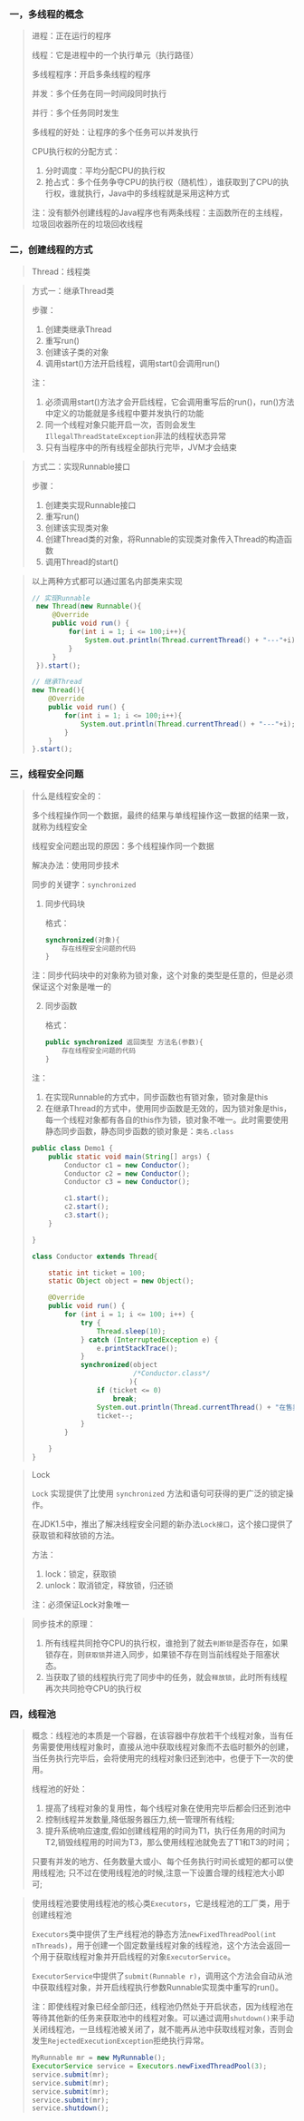 ### 一，多线程的概念

> 进程：正在运行的程序
>
> 线程：它是进程中的一个执行单元（执行路径）
>
> 多线程程序：开启多条线程的程序
>
> 并发：多个任务在同一时间段同时执行
>
> 并行：多个任务同时发生
>
> 多线程的好处：让程序的多个任务可以并发执行
>
> CPU执行权的分配方式：
>
> 1. 分时调度：平均分配CPU的执行权
> 2. 抢占式：多个任务争夺CPU的执行权（随机性），谁获取到了CPU的执行权，谁就执行，Java中的多线程就是采用这种方式
>
> 注：没有额外创建线程的Java程序也有两条线程：主函数所在的主线程，垃圾回收器所在的垃圾回收线程

### 二，创建线程的方式

> Thread：线程类

> 方式一：继承Thread类
>
> 步骤：
>
> 1. 创建类继承Thread
> 2. 重写run()
> 3. 创建该子类的对象
> 4. 调用start()方法开启线程，调用start()会调用run()
>
> 注：
>
> 1. 必须调用start()方法才会开启线程，它会调用重写后的run()，run()方法中定义的功能就是多线程中要并发执行的功能
> 2. 同一个线程对象只能开启一次，否则会发生`IllegalThreadStateException`非法的线程状态异常
> 3. 只有当程序中的所有线程全部执行完毕，JVM才会结束

> 方式二：实现Runnable接口
>
> 步骤：
>
> 1. 创建类实现Runnable接口
> 2. 重写run()
> 3. 创建该实现类对象
> 4. 创建Thread类的对象，将Runnable的实现类对象传入Thread的构造函数
> 5. 调用Thread的start()

> 以上两种方式都可以通过匿名内部类来实现
>
> ```java
> // 实现Runnable
>  new Thread(new Runnable(){
>      @Override
>      public void run() {
>          for(int i = 1; i <= 100;i++){
>              System.out.println(Thread.currentThread() + "---"+i);
>          }
>      }
>  }).start();
> 
> // 继承Thread
> new Thread(){
>     @Override
>     public void run() {
>         for(int i = 1; i <= 100;i++){
>             System.out.println(Thread.currentThread() + "---"+i);
>         }
>     }
> }.start();
> ```

### 三，线程安全问题

> 什么是线程安全的：
>
> 多个线程操作同一个数据，最终的结果与单线程操作这一数据的结果一致，就称为线程安全
>
> 线程安全问题出现的原因：多个线程操作同一个数据
>
> 解决办法：使用同步技术
>
> 同步的关键字：`synchronized`
>
> 1. 同步代码块
>
>    格式：
>
>    ```java
>    synchronized(对象){
>        存在线程安全问题的代码
>    }
>    ```
>
> 注：同步代码块中的对象称为锁对象，这个对象的类型是任意的，但是必须保证这个对象是唯一的
>
> 2. 同步函数
>
>    格式：
>
>    ```java
>    public synchronized 返回类型 方法名(参数){
>        存在线程安全问题的代码
>    }
>    ```
>
> 注：
>
> 1. 在实现Runnable的方式中，同步函数也有锁对象，锁对象是this
> 2. 在继承Thread的方式中，使用同步函数是无效的，因为锁对象是this，每一个线程对象都有各自的this作为锁，锁对象不唯一。此时需要使用静态同步函数，静态同步函数的锁对象是：`类名.class`
>
> ```java
> public class Demo1 {
>     public static void main(String[] args) {
>         Conductor c1 = new Conductor();
>         Conductor c2 = new Conductor();
>         Conductor c3 = new Conductor();
> 
>         c1.start();
>         c2.start();
>         c3.start();
>     }
> 
> }
> 
> class Conductor extends Thread{
> 
>     static int ticket = 100;
>     static Object object = new Object();
> 
>     @Override
>     public void run() {
>         for (int i = 1; i <= 100; i++) {
>             try {
>                 Thread.sleep(10);
>             } catch (InterruptedException e) {
>                 e.printStackTrace();
>             }
>             synchronized(object
>                          /*Conductor.class*/
>                         ){
>                 if (ticket <= 0)
>                     break;
>                 System.out.println(Thread.currentThread() + "在售卖" + ticket + "号票");
>                 ticket--;
>             }
>         }
> 
>     }
> }
> 
> ```
>
> 

> Lock
>
> `Lock` 实现提供了比使用 `synchronized` 方法和语句可获得的更广泛的锁定操作。
>
> 在JDK1.5中，推出了解决线程安全问题的新办法`Lock接口`，这个接口提供了获取锁和释放锁的方法。
>
> 方法：
>
> 1. lock：锁定，获取锁
> 2. unlock：取消锁定，释放锁，归还锁
>
> 注：必须保证Lock对象唯一

> 同步技术的原理：
>
> 1. 所有线程共同抢夺CPU的执行权，谁抢到了就去`判断锁`是否存在，如果锁存在，则`获取锁`并进入同步，如果锁不存在则当前线程处于阻塞状态。
> 2. 当获取了锁的线程执行完了同步中的任务，就会`释放锁`，此时所有线程再次共同抢夺CPU的执行权

### 四，线程池

> 概念：线程池的本质是一个容器，在该容器中存放若干个线程对象，当有任务需要使用线程对象时，直接从池中获取线程对象而不去临时额外的创建，当任务执行完毕后，会将使用完的线程对象归还到池中，也便于下一次的使用。
>
> 线程池的好处：
>
> 1. 提高了线程对象的复用性，每个线程对象在使用完毕后都会归还到池中
> 2. 控制线程并发数量,降低服务器压力,统一管理所有线程;
> 3. 提升系统响应速度,假如创建线程用的时间为T1，执行任务用的时间为T2,销毁线程用的时间为T3，那么使用线程池就免去了T1和T3的时间；
>
> 只要有并发的地方、任务数量大或小、每个任务执行时间长或短的都可以使用线程池;
> 只不过在使用线程池的时候,注意一下设置合理的线程池大小即可;

> 使用线程池要使用线程池的核心类`Executors`，它是线程池的工厂类，用于创建线程池
>
> `Executors`类中提供了生产线程池的静态方法`newFixedThreadPool(int nThreads)`，用于创建一个固定数量线程对象的线程池，这个方法会返回一个用于获取线程对象并开启线程的对象`ExecutorService`。
>
> `ExecutorService`中提供了`submit(Runnable r)`，调用这个方法会自动从池中获取线程对象，并开启线程执行参数Runnable实现类中重写的run()。
>
> 注：即使线程对象已经全部归还，线程池仍然处于开启状态，因为线程池在等待其他新的任务来获取池中的线程对象。可以通过调用`shutdown()`来手动关闭线程池，一旦线程池被关闭了，就不能再从池中获取线程对象，否则会发生`RejectedExecutionException`拒绝执行异常。
>
> ```java
> MyRunnable mr = new MyRunnable();
> ExecutorService service = Executors.newFixedThreadPool(3);
> service.submit(mr);
> service.submit(mr);
> service.submit(mr);
> service.submit(mr);
> service.shutdown();
> ```
>
> 

















